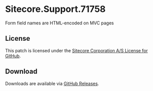# Sitecore.Support.71758
Form field names are HTML-encoded on MVC pages

## License  
This patch is licensed under the [Sitecore Corporation A/S License for GitHub](https://github.com/sitecoresupport/Sitecore.Support.71758/blob/master/LICENSE).  

## Download  
Downloads are available via [GitHub Releases](https://github.com/sitecoresupport/Sitecore.Support.71758/releases).  
